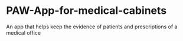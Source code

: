 # PAW-App-for-medical-cabinets
An app that helps keep the evidence of patients and prescriptions of a medical office
